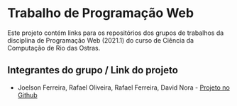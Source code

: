 # Trabalho de Programação Web

Este projeto contém links para os repositórios dos grupos de trabalhos da disciplina de Programação Web (2021.1) do curso de Ciência da Computação de Rio das Ostras.

## Integrantes do grupo / Link do projeto

- Joelson Ferreira, Rafael Oliveira, Rafael Ferreira, David Nora - [Projeto no Github](https://github.com/JoelsonFerreira/ITU-ecommerce)
